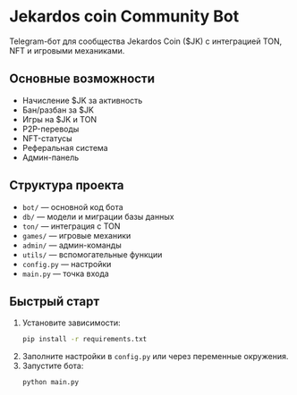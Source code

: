 # Jekardos coin Community Bot

Telegram-бот для сообщества Jekardos Coin ($JK) с интеграцией TON, NFT и игровыми механиками.

## Основные возможности
- Начисление $JK за активность
- Бан/разбан за $JK
- Игры на $JK и TON
- P2P-переводы
- NFT-статусы
- Реферальная система
- Админ-панель

## Структура проекта
- `bot/` — основной код бота
- `db/` — модели и миграции базы данных
- `ton/` — интеграция с TON
- `games/` — игровые механики
- `admin/` — админ-команды
- `utils/` — вспомогательные функции
- `config.py` — настройки
- `main.py` — точка входа

## Быстрый старт
1. Установите зависимости:
   ```bash
   pip install -r requirements.txt
   ```
2. Заполните настройки в `config.py` или через переменные окружения.
3. Запустите бота:
   ```bash
   python main.py
   ``` 